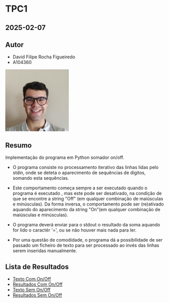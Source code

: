 # TPC1

## 2025-02-07

## Autor

- David Filipe Rocha Figueiredo
- A104360

<img src="../images/DavidFilipeRochaFigueiredo.png" width="200px" alt="fotoPerfil">

## Resumo

Implementação do programa em Python somador on/off.

- O programa consiste no processamento iterativo das linhas lidas pelo stdin, onde
se deteta o aparecimento de sequências de dígitos, somando esta sequências.

- Este comportamento começa sempre a ser executado quando o programa é executado
 , mas este pode ser desativado, na condição de que se encontre a string "Off"
(em qualquer combinação de maiúsculas e minúsculas). Da forma inversa, o
comportamento pode ser (re)ativado aquando do aparecimento da string "On"(em
qualquer combinação de maiúsculas e minúsculas).

- O programa deverá enviar para o stdout o resultado da soma aquando for lido o
caractér '=', ou se não houver mais nada para ler.

- Por uma questão de comodidade, o programa dá a possibilidade de ser passado um
ficheiro de texto para ser processado ao invés das linhas serem inseridas
manualmente.

## Lista de Resultados

- [Texto Com On/Off](text.txt)
- [Resultados Com On/Off](result.txt)
- [Texto Sem On/Off](text2.txt)
- [Resultados Sem On/Off](result2.txt)
